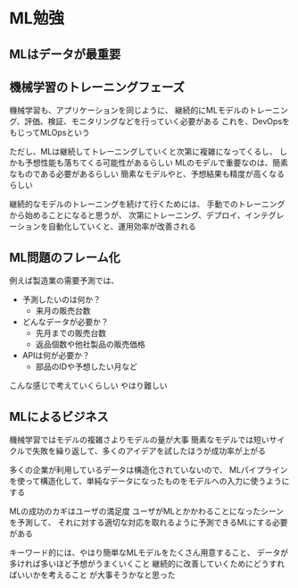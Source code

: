 # ML勉強

## MLはデータが最重要

## 機械学習のトレーニングフェーズ

機械学習も、アプリケーションを同じように、
継続的にMLモデルのトレーニング、評価、検証、モニタリングなどを行っていく必要がある
これを、DevOpsをもじってMLOpsという

ただし、MLは継続してトレーニングしていくと次第に複雑になってくるし、
しかも予想性能も落ちてくる可能性があるらしい
MLのモデルで重要なのは、簡素なものである必要があるらしい
簡素なモデルやと、予想結果も精度が高くなるらしい

継続的なモデルのトレーニングを続けて行くためには、
手動でのトレーニングから始めることになると思うが、
次第にトレーニング、デプロイ、インテグレーションを自動化していくと、運用効率が改善される

## ML問題のフレーム化

例えば製造業の需要予測では、
- 予測したいのは何か？
  - 来月の販売台数
- どんなデータが必要か？
  - 先月までの販売台数
  - 返品個数や他社製品の販売価格
- APIは何が必要か？
  - 部品のIDや予想したい月など

こんな感じで考えていくらしい
やはり難しい

## MLによるビジネス

機械学習ではモデルの複雑さよりモデルの量が大事
簡素なモデルでは短いサイクルで失敗を繰り返して、多くのアイデアを試したほうが成功率が上がる

多くの企業が利用しているデータは構造化されていないので、
MLパイプラインを使って構造化して、単純なデータになったものをモデルへの入力に使うようにする

MLの成功のカギはユーザの満足度
ユーザがMLとかかわることになったシーンを予測して、
それに対する適切な対応を取れるように予測できるMLにする必要がある

キーワード的には、やはり簡単なMLモデルをたくさん用意すること、
データが多ければ多いほど予想がうまくいくこと
継続的に改善していくためにどうすればいいかを考えること
が大事そうかなと思った